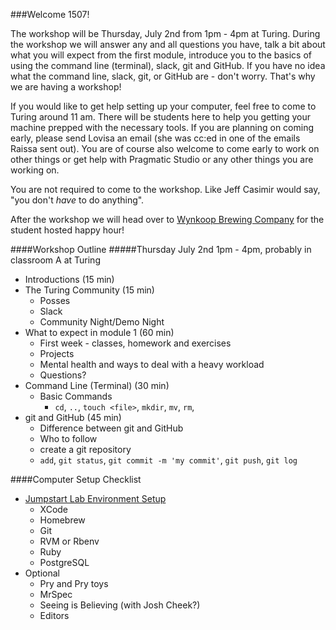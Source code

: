 ###Welcome 1507!

The workshop will be Thursday, July 2nd from 1pm - 4pm at Turing. During the workshop we will answer any and all questions you have, talk a bit about what you will expect from the first module, introduce you to the basics of using
the command line (terminal), slack, git and GitHub. If you have no idea what the command line, slack, git, or GitHub are - don't worry. That's why we are having a workshop!

If you would like to get help setting up your computer, feel free to come to Turing around 11 am. There will be students here to help you getting your machine prepped with the necessary tools. If you are planning on coming early,
please send Lovisa an email (she was cc:ed in one of the emails Raissa sent out). You are of course also welcome to come early to work on other things or get help with Pragmatic Studio or any other things you are working on.

You are not required to come to the workshop. Like Jeff Casimir would say, "you don't *have* to do anything". 

After the workshop we will head over to [Wynkoop Brewing Company](http://www.wynkoop.com/) for the student hosted happy hour! 

####Workshop Outline 
#####Thursday July 2nd 1pm - 4pm, probably in classroom A at Turing 
- Introductions (15 min)
- The Turing Community (15 min)  
  - Posses 
  - Slack 
  - Community Night/Demo Night 
- What to expect in module 1 (60 min)
  - First week - classes, homework and exercises
  - Projects 
  - Mental health and ways to deal with a heavy workload 
  - Questions?
- Command Line (Terminal) (30 min)
  - Basic Commands
    - `cd`, `..`, `touch <file>`, `mkdir`, `mv`, `rm`, 
- git and GitHub (45 min) 
  - Difference between git and GitHub
  - Who to follow 
  - create a git repository 
  - `add`, `git status`, `git commit -m 'my commit'`, `git push`, `git log`

####Computer Setup Checklist 
- [Jumpstart Lab Environment Setup](http://tutorials.jumpstartlab.com/topics/environment/environment.html)
  - XCode 
  - Homebrew 
  - Git 
  - RVM or Rbenv
  - Ruby 
  - PostgreSQL
- Optional 
  - Pry and Pry toys 
  - MrSpec
  - Seeing is Believing (with Josh Cheek?)
  - Editors 


